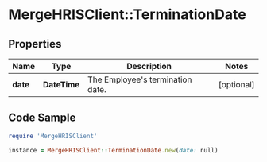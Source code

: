 # MergeHRISClient::TerminationDate

## Properties

Name | Type | Description | Notes
------------ | ------------- | ------------- | -------------
**date** | **DateTime** | The Employee&#39;s termination date. | [optional] 

## Code Sample

```ruby
require 'MergeHRISClient'

instance = MergeHRISClient::TerminationDate.new(date: null)
```


